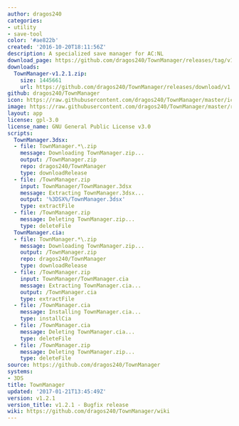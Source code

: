 ```yaml
---
author: dragos240
categories:
- utility
- save-tool
color: '#ae822b'
created: '2016-10-20T18:11:56Z'
description: A specialized save manager for AC:NL
download_page: https://github.com/dragos240/TownManager/releases/tag/v1.2.1
downloads:
  TownManager-v1.2.1.zip:
    size: 1445661
    url: https://github.com/dragos240/TownManager/releases/download/v1.2.1/TownManager-v1.2.1.zip
github: dragos240/TownManager
icon: https://raw.githubusercontent.com/dragos240/TownManager/master/icon.png
image: https://raw.githubusercontent.com/dragos240/TownManager/master/res/banner%20icon.png
layout: app
license: gpl-3.0
license_name: GNU General Public License v3.0
scripts:
  TownManager.3dsx:
  - file: TownManager.*\.zip
    message: Downloading TownManager.zip...
    output: /TownManager.zip
    repo: dragos240/TownManager
    type: downloadRelease
  - file: /TownManager.zip
    input: TownManager/TownManager.3dsx
    message: Extracting TownManager.3dsx...
    output: '%3DSX%/TownManager.3dsx'
    type: extractFile
  - file: /TownManager.zip
    message: Deleting TownManager.zip...
    type: deleteFile
  TownManager.cia:
  - file: TownManager.*\.zip
    message: Downloading TownManager.zip...
    output: /TownManager.zip
    repo: dragos240/TownManager
    type: downloadRelease
  - file: /TownManager.zip
    input: TownManager/TownManager.cia
    message: Extracting TownManager.cia...
    output: /TownManager.cia
    type: extractFile
  - file: /TownManager.cia
    message: Installing TownManager.cia...
    type: installCia
  - file: /TownManager.cia
    message: Deleting TownManager.cia...
    type: deleteFile
  - file: /TownManager.zip
    message: Deleting TownManager.zip...
    type: deleteFile
source: https://github.com/dragos240/TownManager
systems:
- 3DS
title: TownManager
updated: '2017-01-21T13:45:49Z'
version: v1.2.1
version_title: v1.2.1 - Bugfix release
wiki: https://github.com/dragos240/TownManager/wiki
---
```

